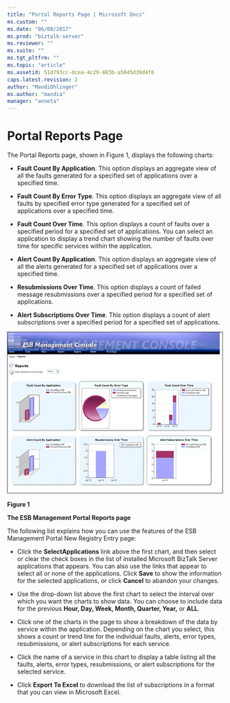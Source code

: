 ```yaml
---
title: "Portal Reports Page | Microsoft Docs"
ms.custom: ""
ms.date: "06/08/2017"
ms.prod: "biztalk-server"
ms.reviewer: ""
ms.suite: ""
ms.tgt_pltfrm: ""
ms.topic: "article"
ms.assetid: 51d793cc-dcea-4c29-883b-a5045d39d4f6
caps.latest.revision: 2
author: "MandiOhlinger"
ms.author: "mandia"
manager: "anneta"
---
```

# Portal Reports Page
The Portal Reports page, shown in Figure 1, displays the following charts:  
  
-   **Fault Count By Application**. This option displays an aggregate view of all the faults generated for a specified set of applications over a specified time.  
  
-   **Fault Count By Error Type**. This option displays an aggregate view of all faults by specified error type generated for a specified set of applications over a specified time.  
  
-   **Fault Count Over Time**. This option displays a count of faults over a specified period for a specified set of applications. You can select an application to display a trend chart showing the number of faults over time for specific services within the application.  
  
-   **Alert Count By Application**. This option displays an aggregate view of all the alerts generated for a specified set of applications over a specified time.  
  
-   **Resubmissions Over Time**. This option displays a count of failed message resubmissions over a specified period for a specified set of applications.  
  
-   **Alert Subscriptions Over Time**. This option displays a count of alert subscriptions over a specified period for a specified set of applications.  
  
 ![Portal Reports Page](../esb-toolkit/media/portalreportspage.gif "PortalReportsPage")  
  
 **Figure 1**  
  
 **The ESB Management Portal Reports page**  
  
 The following list explains how you can use the features of the ESB Management Portal New Registry Entry page:  
  
-   Click the **SelectApplications** link above the first chart, and then select or clear the check boxes in the list of installed Microsoft BizTalk Server applications that appears. You can also use the links that appear to select all or none of the applications. Click **Save** to show the information for the selected applications, or click **Cancel** to abandon your changes.  
  
-   Use the drop-down list above the first chart to select the interval over which you want the charts to show data. You can choose to include data for the previous **Hour, Day, Week, Month, Quarter, Year,** or **ALL**.  
  
-   Click one of the charts in the page to show a breakdown of the data by service within the application. Depending on the chart you select, this shows a count or trend line for the individual faults, alerts, error types, resubmissions, or alert subscriptions for each service.  
  
-   Click the name of a service in this chart to display a table listing all the faults, alerts, error types, resubmissions, or alert subscriptions for the selected service.  
  
-   Click **Export To Excel** to download the list of subscriptions in a format that you can view in Microsoft Excel.